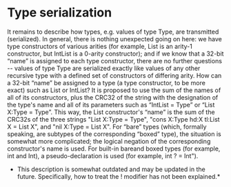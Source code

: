# ﻿Type serialization
It remains to describe how types, e.g. values of type Type, are transmitted (serialized). In general, there is nothing unexpected going on here: we have type constructors of various arities (for example, List is an arity-1 constructor, but IntList is a 0-arity constructor); and if we know that a 32-bit “name” is assigned to each type constructor, there are no further questions -- values of type Type are serialized exactly like values of any other recursive type with a defined set of constructors of differing arity.
How can a 32-bit “name” be assigned to a type (a type constructor, to be more exact) such as List or IntList? 
It is proposed to use the sum of the names of all of its constructors, plus the CRC32 of the string with the designation of the type's name and all of its parameters such as “IntList = Type” or “List X:Type = Type”. This way, the List constructor's “name” is the sum of the CRC32s of the three strings "List X:Type = Type", "cons X:Type hd:X tl:List X = List X", and "nil X:Type = List X". 
For “bare” types (which, formally speaking, are subtypes of the corresponding “boxed” type), the situation is somewhat more complicated; the logical negation of the corresponding constructor's name is used. For built-in bareand boxed types (for example, int and Int), a pseudo-declaration is used (for example, int ? = Int").
- This description is somewhat outdated and may be updated in the future. Specifically, how to treat the ! modifier has not been explained.*
